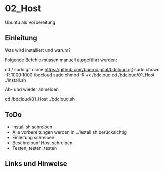 
# 02_Host

Ubuntu als Vorbereitung


## Einleitung

Was wird installiert und warum?

Folgende Befehle müssen manuell ausgeführt werden:

cd /
sudo git clone https://github.com/buerodigital/bdcloud.git
sudo chown -R 1000:1000 /bdcloud
sudo chmod -R +x /bdcloud
cd /bdcloud/01_Host
./install.sh

Ab- und wieder anmelden

cd /bdcloud/01_Host
./bdcloud.sh


## ToDo

* install.sh schreiben
* Alle vorbereitungen werden in ../install.sh berücksichtig
* Einleitung schreiben
* Beschreibunf Host schreiben
* Testen, testen, testen


## Links und Hinweise


